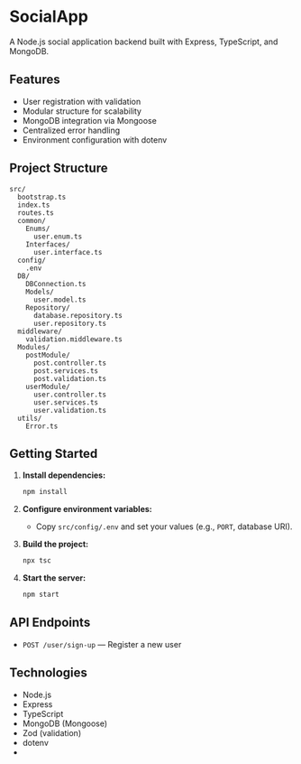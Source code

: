 # SocialApp

A Node.js social application backend built with Express, TypeScript, and MongoDB.

## Features

- User registration with validation
- Modular structure for scalability
- MongoDB integration via Mongoose
- Centralized error handling
- Environment configuration with dotenv

## Project Structure

```
src/
  bootstrap.ts
  index.ts
  routes.ts
  common/
    Enums/
      user.enum.ts
    Interfaces/
      user.interface.ts
  config/
    .env
  DB/
    DBConnection.ts
    Models/
      user.model.ts
    Repository/
      database.repository.ts
      user.repository.ts
  middleware/
    validation.middleware.ts
  Modules/
    postModule/
      post.controller.ts
      post.services.ts
      post.validation.ts
    userModule/
      user.controller.ts
      user.services.ts
      user.validation.ts
  utils/
    Error.ts
```

## Getting Started

1. **Install dependencies:**
   ```sh
   npm install
   ```

2. **Configure environment variables:**
   - Copy `src/config/.env` and set your values (e.g., `PORT`, database URI).

3. **Build the project:**
   ```sh
   npx tsc
   ```

4. **Start the server:**
   ```sh
   npm start
   ```

## API Endpoints

- `POST /user/sign-up` — Register a new user

## Technologies

- Node.js
- Express
- TypeScript
- MongoDB (Mongoose)
- Zod (validation)
- dotenv
-
